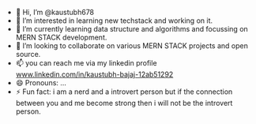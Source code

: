 - 👋 Hi, I’m @kaustubh678
- 👀 I’m interested in learning new techstack and working on it.
- 🌱 I’m currently learning data structure and algorithms and focussing on MERN STACK development.
- 💞️ I’m looking to collaborate on various MERN STACK projects and open source.
- 📫 you can reach me via my linkedin profile www.linkedin.com/in/kaustubh-bajaj-12ab51292
- 😄 Pronouns: ...
- ⚡ Fun fact: i am a nerd and a introvert person but if the connection between you and me become strong then i will not be the introvert person.

<!---
kaustubh678/kaustubh678 is a ✨ special ✨ repository because its `README.md` (this file) appears on your GitHub profile.
You can click the Preview link to take a look at your changes.
--->
